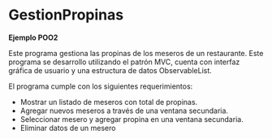 # GestionPropinas
**Ejemplo POO2**

Este programa gestiona las propinas de los meseros de un restaurante. Este programa se desarrollo utilizando el patrón MVC, cuenta con interfaz gráfica de usuario y una estructura de datos ObservableList.

El programa cumple con los siguientes requerimientos:

* Mostrar un listado de meseros con total de propinas.
* Agregar nuevos meseros a través de una ventana secundaria.
* Seleccionar mesero y agregar propina en una ventana secundaria.
* Eliminar datos de un mesero
